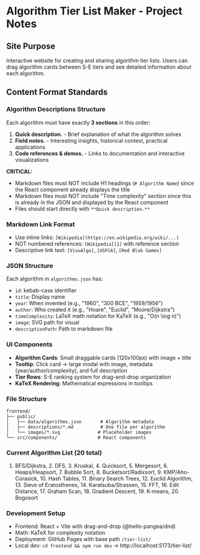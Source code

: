 # Algorithm Tier List Maker - Project Notes

## Site Purpose
Interactive website for creating and sharing algorithm tier lists. Users can drag algorithm cards between S-E tiers and see detailed information about each algorithm.

## Content Format Standards

### Algorithm Descriptions Structure
Each algorithm must have exactly **3 sections** in this order:

1. **Quick description.** - Brief explanation of what the algorithm solves
2. **Field notes.** - Interesting insights, historical context, practical applications
3. **Code references & demos.** - Links to documentation and interactive visualizations

**CRITICAL:** 
- Markdown files must NOT include H1 headings (`# Algorithm Name`) since the React component already displays the title
- Markdown files must NOT include "Time complexity" section since this is already in the JSON and displayed by the React component
- Files should start directly with `**Quick description.**`

### Markdown Link Format
- Use inline links: `[Wikipedia](https://en.wikipedia.org/wiki/...)` 
- NOT numbered references: `[Wikipedia][1]` with reference section
- Descriptive link text: `[VisuAlgo]`, `[USFCA]`, `[Red Blob Games]`

### JSON Structure
Each algorithm in `algorithms.json` has:
- `id`: kebab-case identifier
- `title`: Display name
- `year`: When invented (e.g., "1960", "300 BCE", "1959/1956")
- `author`: Who created it (e.g., "Hoare", "Euclid", "Moore/Dijkstra")
- `timeComplexity`: LaTeX math notation for KaTeX (e.g., "O(n \\log n)")
- `image`: SVG path for visual
- `descriptionPath`: Path to markdown file

### UI Components
- **Algorithm Cards**: Small draggable cards (120x100px) with image + title
- **Tooltip**: Click card → large modal with image, metadata (year/author/complexity), and full description
- **Tier Rows**: S-E ranking system for drag-and-drop organization
- **KaTeX Rendering**: Mathematical expressions in tooltips

### File Structure
```
frontend/
├── public/
│   ├── data/algorithms.json       # Algorithm metadata
│   ├── descriptions/*.md          # One file per algorithm
│   └── images/*.svg              # Placeholder images
└── src/components/               # React components
```

### Current Algorithm List (20 total)
1. BFS/Dijkstra, 2. DFS, 3. Kruskal, 4. Quicksort, 5. Mergesort, 6. Heaps/Heapsort, 7. Bubble Sort, 8. Bucketsort/Radixsort, 9. KMP/Aho-Corasick, 10. Hash Tables, 11. Binary Search Trees, 12. Euclid Algorithm, 13. Sieve of Eratosthenes, 14. Karatsuba/Strassen, 15. FFT, 16. Edit Distance, 17. Graham Scan, 18. Gradient Descent, 19. K-means, 20. Bogosort

### Development Setup
- Frontend: React + Vite with drag-and-drop (@hello-pangea/dnd)
- Math: KaTeX for complexity notation
- Deployment: GitHub Pages with base path `/tier-list/`
- Local dev: `cd frontend && npm run dev` → http://localhost:5173/tier-list/